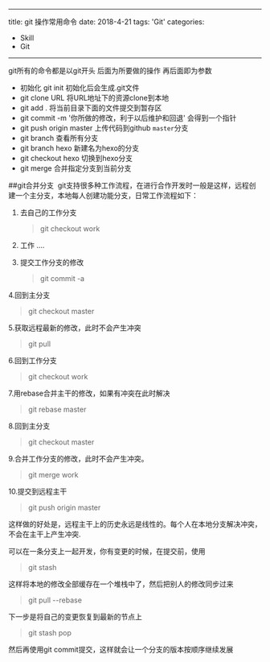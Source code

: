 ﻿
---
title: git 操作常用命令
date: 2018-4-21
tags: 'Git'
categories: 
  - Skill
  - Git
---


git所有的命令都是以git开头 后面为所要做的操作 再后面即为参数
- 初始化 git init 初始化后会生成.git文件
- git clone URL 将URL地址下的资源clone到本地  
- git add . 将当前目录下面的文件提交到暂存区
- git commit -m '你所做的修改，利于以后维护和回退' 会得到一个指针
- git push origin master 上传代码到github `master`分支
- git branch 查看所有分支
- git branch hexo 新建名为hexo的分支
- git checkout hexo 切换到hexo分支
- git merge <branch> 合并指定分支到当前分支


##git合并分支
&nbsp;git支持很多种工作流程，在进行合作开发时一般是这样，远程创建一个主分支，本地每人创建功能分支，日常工作流程如下：
1. 去自己的工作分支
    >   git checkout work

2. 工作
....

3. 提交工作分支的修改
    > git commit -a

4.回到主分支  
> git checkout master

5.获取远程最新的修改，此时不会产生冲突  
> git pull

6.回到工作分支  
> git checkout work

7.用rebase合并主干的修改，如果有冲突在此时解决  
> git rebase master

8.回到主分支  
> git checkout master

9.合并工作分支的修改，此时不会产生冲突。  
> git merge work

10.提交到远程主干  
> git push origin master

这样做的好处是，远程主干上的历史永远是线性的。每个人在本地分支解决冲突，不会在主干上产生冲突.

可以在一条分支上一起开发，你有变更的时候，在提交前，使用
> git stash

这样将本地的修改全部缓存在一个堆栈中了，然后把别人的修改同步过来

> git pull --rebase

下一步是将自己的变更恢复到最新的节点上

> git stash pop

然后再使用git commit提交，这样就会让一个分支的版本按顺序继续发展





